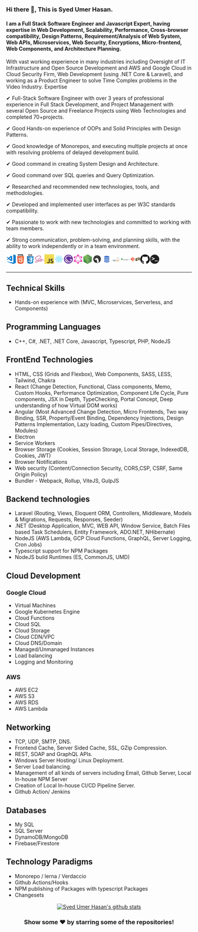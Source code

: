### Hi there 👋, This is Syed Umer Hasan.
#### I am a Full Stack Software Engineer and Javascript Expert, having expertise in Web Development, Scalability, Performance, Cross-browser compatibility, Design Patterns, Requirement/Analysis of Web System, Web APIs, Microservices, Web Security, Encryptions, Micro-frontend, Web Components, and Architecture Planning.
With vast working experience in many industries including Oversight of IT Infrastructure  and Open Source Development and  AWS and Google Cloud in Cloud Security Firm, Web Development (using .NET Core & Laravel), and working as a Product Engineer to solve Time Complex problems in the Video Industry.
Expertise

✔ Full-Stack Software Engineer with over 3 years of professional experience in Full Stack Development, and Project Management with several Open Source and Freelance Projects using Web Technologies and completed 70+projects.

✔ Good Hands-on experience of OOPs and Solid Principles with Design Patterns.

✔ Good knowledge of Monorepos, and executing multiple projects at once with resolving problems of delayed development build.

✔ Good command in creating System Design and Architecture.

✔ Good command over SQL queries and Query Optimization.

✔ Researched and recommended new technologies, tools, and methodologies.

✔ Developed and implemented user interfaces as per W3C standards compatibility.

✔ Passionate to work with new technologies and committed to working with team members. 

✔ Strong communication, problem-solving, and planning skills, with the ability to work independently or in a team environment.

<img align="left" alt="Visual Studio Code" width="26px" src="https://raw.githubusercontent.com/github/explore/80688e429a7d4ef2fca1e82350fe8e3517d3494d/topics/visual-studio-code/visual-studio-code.png" />
<img align="left" alt="HTML5" width="26px" src="https://raw.githubusercontent.com/github/explore/80688e429a7d4ef2fca1e82350fe8e3517d3494d/topics/html/html.png" />
<img align="left" alt="CSS3" width="26px" src="https://raw.githubusercontent.com/github/explore/80688e429a7d4ef2fca1e82350fe8e3517d3494d/topics/css/css.png" />
<img align="left" alt="Sass" width="26px" src="https://raw.githubusercontent.com/github/explore/80688e429a7d4ef2fca1e82350fe8e3517d3494d/topics/sass/sass.png" />
<img align="left" alt="JavaScript" width="26px" src="https://raw.githubusercontent.com/github/explore/80688e429a7d4ef2fca1e82350fe8e3517d3494d/topics/javascript/javascript.png" />
<img align="left" alt="React" width="26px" src="https://raw.githubusercontent.com/github/explore/80688e429a7d4ef2fca1e82350fe8e3517d3494d/topics/react/react.png" />
<img align="left" alt="Gatsby" width="26px" src="https://raw.githubusercontent.com/github/explore/e94815998e4e0713912fed477a1f346ec04c3da2/topics/gatsby/gatsby.png" />
<img align="left" alt="GraphQL" width="26px" src="https://raw.githubusercontent.com/github/explore/80688e429a7d4ef2fca1e82350fe8e3517d3494d/topics/graphql/graphql.png" />
<img align="left" alt="Node.js" width="26px" src="https://raw.githubusercontent.com/github/explore/80688e429a7d4ef2fca1e82350fe8e3517d3494d/topics/nodejs/nodejs.png" />
<img align="left" alt="Deno" width="26px" src="https://raw.githubusercontent.com/github/explore/361e2821e2dea67711cde99c9c40ed357061cf27/topics/deno/deno.png" />
<img align="left" alt="SQL" width="26px" src="https://raw.githubusercontent.com/github/explore/80688e429a7d4ef2fca1e82350fe8e3517d3494d/topics/sql/sql.png" />
<img align="left" alt="MySQL" width="26px" src="https://raw.githubusercontent.com/github/explore/80688e429a7d4ef2fca1e82350fe8e3517d3494d/topics/mysql/mysql.png" />
<img align="left" alt="MongoDB" width="26px" src="https://raw.githubusercontent.com/github/explore/80688e429a7d4ef2fca1e82350fe8e3517d3494d/topics/mongodb/mongodb.png" />
<img align="left" alt="Git" width="26px" src="https://raw.githubusercontent.com/github/explore/80688e429a7d4ef2fca1e82350fe8e3517d3494d/topics/git/git.png" />
<img align="left" alt="GitHub" width="26px" src="https://raw.githubusercontent.com/github/explore/78df643247d429f6cc873026c0622819ad797942/topics/github/github.png" />
<img align="left" alt="HTML5" width="26px" src="https://raw.githubusercontent.com/github/explore/80688e429a7d4ef2fca1e82350fe8e3517d3494d/topics/terminal/terminal.png" />

<br />
<br />

---


## Technical Skills
 - Hands-on experience with (MVC, Microservices, Serverless, and Components)

## Programming Languages
 - C++, C#, .NET, .NET Core, Javascript, Typescript, PHP, NodeJS
## FrontEnd Technologies 
 - HTML, CSS (Grids and Flexbox), Web Components, SASS, LESS, Tailwind, Chakra
 - React (Change Detection, Functional, Class components, Memo, Custom Hooks, Performance Optimization, Component Life Cycle, Pure components, JSX in Depth, TypeChecking, Portal Concept, Deep understanding of how Virtual DOM works)
 - Angular (Most Advanced Change Detection, Micro Frontends, Two way Binding, SSR, Property/Event Binding, Dependency Injections, Design Patterns Implementation, Lazy loading, Custom Pipes/Directives, Modules)
 - Electron
 - Service Workers 
 - Browser Storage (Cookies, Session Storage, Local Storage, IndexedDB, Cookies, JWT)
 - Browser Notifications
 - Web security (Content/Connection Security, CORS,CSP, CSRF, Same Origin Policy)
 - Bundler - Webpack, Rollup, ViteJS, GulpJS
## Backend technologies
 - Laravel (Routing, Views, Eloquent ORM, Controllers, Middleware, Models & Migrations, Requests, Responses, Seeder)
 - .NET (Desktop Application, MVC, WEB API, Window Service, Batch Files based Task Schedulers, Entity Framework, ADO.NET, NHibernate)
 - NodeJS (AWS Lambda, GCP Cloud Functions, GraphQL, Server Logging, Cron Jobs)
 - Typescript support for NPM Packages
 - NodeJS build Runtimes (ES, CommonJS, UMD) 
## Cloud Development
### Google Cloud
 - Virtual Machines
 - Google Kubernetes Engine
 - Cloud Functions
 - Cloud SQL
 - Cloud Storage
 - Cloud CDN/VPC
 - Cloud DNS/Domain
 - Managed/Unmanaged Instances
 - Load balancing
 - Logging and Monitoring
### AWS
 - AWS EC2
 - AWS S3 
 - AWS RDS
 - AWS Lambda
## Networking
 - TCP, UDP, SMTP, DNS.
 - Frontend Cache, Server Sided Cache, SSL, GZip Compression.
 - REST, SOAP and GraphQL APIs.
 - Windows Server Hosting/ Linux Deployment.
 - Server Load balancing.
 - Management of all kinds of servers including Email, Github Server, Local In-house NPM Server
 - Creation of Local In-house CI/CD Pipeline Server.
 - Github Action/ Jenkins
## Databases
 - My SQL
 - SQL Server
 - DynamoDB/MongoDB
 - Firebase/Firestore
## Technology Paradigms
 - Monorepo / lerna / Verdaccio
 - Github Actions/Hooks
 - NPM publishing of Packages with typescript Packages
 - Changesets

<div align="center">

<a href="https://github.com/syedumerhasan">
 <img align="center" src="https://github-readme-stats.vercel.app/api?username=syedumerhasan&show_icons=true&theme=dark" alt="Syed Umer Hasan's github stats"/>
</a>

</div>

<div align="center">

### Show some ❤️ by starring some of the repositories!

</div>

